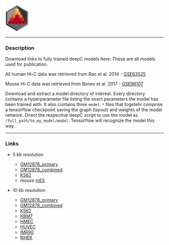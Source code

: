 <img src="../docs/logo_1_transparent.png" width="75">

-------------------------------------------------------------------------------

### Description

Download links to fully trained deepC models here. These are all models used for publication.

All human Hi-C data was retrieved from Rao et al. 2014 - [GSE63525](https://www.ncbi.nlm.nih.gov/geo/query/acc.cgi?acc=GSE63525)

Mouse Hi-C data was retrieved from Bonev et al. 2017 - [GSE96107](https://www.ncbi.nlm.nih.gov/geo/query/acc.cgi?acc=GSE96107)

Download and extract a model directory of interest. Every directory contains a
hyperparameter file listing the exact parameters the model has been trained with.
It also contains three `model.*` files that togetehr comprise a tensorflow checkpoint
saving the graph (layout) and weights of the model network. Direct the respective
deepC script to use the model as `/full_path/to_my_model/model`. Tensorflow will
recognize the model this way.

------------------------------------------

### Links

* 5 kb resolution
  * [GM12878_primary](http://datashare.molbiol.ox.ac.uk/public/rschwess/deepC/models/model_deepCregr_5kb_GM12878_primary.tar.gz)
  * [GM12878_combined](http://datashare.molbiol.ox.ac.uk/public/rschwess/deepC/models/model_deepCregr_5kb_GM12878_combined.tar.gz)
  * [K562](http://datashare.molbiol.ox.ac.uk/public/rschwess/deepC/models/model_deepCregr_5kb_K562.tar.gz)
  * mouse [mES](http://datashare.molbiol.ox.ac.uk/public/rschwess/deepC/models/model_deepCregr_5kb_mouse_ES.tar.gz)

* 10 kb resolution
  * [GM12878_primary](http://datashare.molbiol.ox.ac.uk/public/rschwess/deepC/models/model_deepCregr_10kb_GM12878_primary.tar.gz)
  * [GM12878_combined](http:/datashare.molbiol.ox.ac.uk/public/rschwess/deepC/models/model_deepCregr_10kb_GM12878_primary.tar.gz)
  * [K562](http://datashare.molbiol.ox.ac.uk/public/rschwess/deepC/models/model_deepCregr_10kb_K562.tar.gz)
  * [KBM7](http://datashare.molbiol.ox.ac.uk/public/rschwess/deepC/models/model_deepCregr_10kb_KBM7.tar.gz)
  * [HMEC](http://datashare.molbiol.ox.ac.uk/public/rschwess/deepC/models/model_deepCregr_10kb_HMEC.tar.gz)
  * [HUVEC](http://datashare.molbiol.ox.ac.uk/public/rschwess/deepC/models/model_deepCregr_10kb_HUVEC.tar.gz)
  * [IMR90](http://datashare.molbiol.ox.ac.uk/public/rschwess/deepC/models/model_deepCregr_10kb_IMR90.tar.gz)
  * [NHEK](http://datashare.molbiol.ox.ac.uk/public/rschwess/deepC/models/model_deepCregr_10kb_NHEK.tar.gz)
